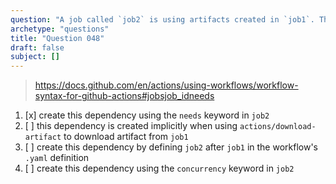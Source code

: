 ```yaml
---
question: "A job called `job2` is using artifacts created in `job1`. Therefore it's important to make sure `job1` finishes before `job2` starts looking for the artifacts. How should You create that dependency?"
archetype: "questions"
title: "Question 048"
draft: false
subject: []
---
```



> https://docs.github.com/en/actions/using-workflows/workflow-syntax-for-github-actions#jobsjob_idneeds

1. [x] create this dependency using the `needs` keyword in `job2`
1. [ ] this dependency is created implicitly when using `actions/download-artifact` to download artifact from `job1`
1. [ ] create this dependency by defining `job2` after `job1` in the workflow's `.yaml` definition
1. [ ] create this dependency using the `concurrency` keyword in `job2`
